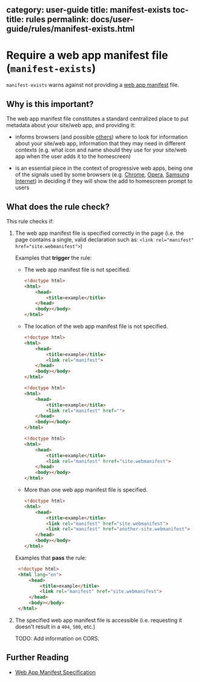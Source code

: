 category: user-guide
title: manifest-exists
toc-title: rules
permalink: docs/user-guide/rules/manifest-exists.html
---
# Require a web app manifest file (`manifest-exists`)

`manifest-exists` warns against not providing a
[web app manifest](https://www.w3.org/TR/appmanifest) file.


## Why is this important?

The web app manifest file constitutes a standard centralized place
to put metadata about your site/web app, and providing it:

 * informs browsers (and possible [others](https://medium.com/web-on-the-edge/progressive-web-apps-on-windows-8d8eb68d524e#62d2))
   where to look for information about your site/web app, information
   that they may need in different contexts (e.g. what icon and name
   should they use for your site/web app when the user adds it to the
   homescreen)

 * is an essential piece in the context of progressive web apps,
   being one of the signals used by some browsers (e.g.
   [Chrome](https://developers.google.com/web/fundamentals/engage-and-retain/app-install-banners/),
   [Opera](https://dev.opera.com/blog/web-app-install-banners/),
   [Samsung Internet](https://medium.com/samsung-internet-dev/what-does-it-mean-to-be-an-app-ace43eb6b94d))
   in deciding if they will show the add to homescreen prompt to users


## What does the rule check?

This rule checks if:

1. The web app manifest file is specified correctly in the page
   (i.e. the page contains a single, valid declaration such as:
   `<link rel="manifest" href="site.webmanifest">`)

   Examples that **trigger** the rule:

   * The web app manifest file is not specified.

     ```html
     <!doctype html>
     <html>
         <head>
             <title>example</title>
         </head>
         <body></body>
     </html>
     ```

   * The location of the web app manifest file is not specified.

     ```html
     <!doctype html>
     <html>
         <head>
             <title>example</title>
             <link rel="manifest">
         </head>
         <body></body>
     </html>
     ```

     ```html
     <!doctype html>
     <html>
         <head>
             <title>example</title>
             <link rel="manifest" href="">
         </head>
         <body></body>
     </html>
     ```

     ```html
     <!doctype html>
     <html>
         <head>
             <title>example</title>
             <link rel="manifest" hrref="site.webmanifest">
         </head>
         <body></body>
     </html>
     ```

   * More than one web app manifest file is specified.

     ```html
     <!doctype html>
     <html>
         <head>
             <title>example</title>
             <link rel="manifest" href="site.webmanifest">
             <link rel="manifest" href="another-site.webmanifest">
         </head>
         <body></body>
     </html>
     ```

   Examples that **pass** the rule:

    ```html
     <!doctype html>
     <html lang="en">
         <head>
             <title>example</title>
             <link rel="manifest" href="site.webmanifest">
         </head>
         <body></body>
     </html>
    ```

2. The specified web app manifest file is accessible (i.e. requesting
   it doesn't result in a `404`, `500`, etc.)

   TODO: Add information on CORS.


## Further Reading

* [Web App Manifest Specification](https://www.w3.org/TR/appmanifest)
